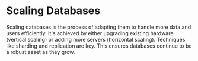 # Scaling Databases

Scaling databases is the process of adapting them to handle more data and users efficiently. It's achieved by either upgrading existing hardware (vertical scaling) or adding more servers (horizontal scaling). Techniques like sharding and replication are key. This ensures databases continue to be a robust asset as they grow.
